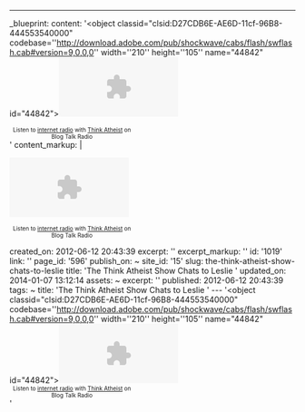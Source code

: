 ---
_blueprint:
  content: '<object classid="clsid:D27CDB6E-AE6D-11cf-96B8-444553540000" codebase=''http://download.adobe.com/pub/shockwave/cabs/flash/swflash.cab#version=9,0,0,0''
    width=''210'' height=''105'' name="44842" id="44842"><param name="movie" value="http://www.blogtalkradio.com/btrplayer.swf?file=http%3A%2F%2Fwww.blogtalkradio.com%2Fthinkatheist%2F2012%2F06%2F11%2Fepisode-62-dr-leslie-cannold-jun-10-2012%2Fplaylist.xml&autostart=false&bufferlength=5&volume=80&corner=rounded&callback=http://www.blogtalkradio.com/flashplayercallback.aspx"
    /><param name="quality" value="high" /><param name="wmode" value="transparent"
    /><param name="menu" value="false" /><param name="allowScriptAccess" value="always"
    /><embed src="http://www.blogtalkradio.com/btrplayer.swf" flashvars="file=http%3A%2F%2Fwww.blogtalkradio.com%2Fthinkatheist%2F2012%2F06%2F11%2Fepisode-62-dr-leslie-cannold-jun-10-2012%2fplaylist.xml&autostart=false&shuffle=false&callback=http://www.blogtalkradio.com/FlashPlayerCallback.aspx&width=210&height=105&volume=80&corner=rounded"
    width="210" height="105" type="application/x-shockwave-flash" pluginspage="http://www.macromedia.com/go/getflashplayer"
    quality="high" wmode="transparent" menu="false" name="44842" id="44842" allowScriptAccess="always"></embed></object><div
    style="font-size: 10px;text-align: center; width:220px;"> Listen to <a href="http://www.blogtalkradio.com">internet
    radio</a> with <a href="http://www.blogtalkradio.com/thinkatheist">Think Atheist</a>
    on Blog Talk Radio</div>'
  content_markup: |
    <p><object classid="clsid:D27CDB6E-AE6D-11cf-96B8-444553540000" codebase='http://download.adobe.com/pub/shockwave/cabs/flash/swflash.cab#version=9,0,0,0' width='210' height='105' name="44842" id="44842"><param name="movie" value="http://www.blogtalkradio.com/btrplayer.swf?file=http%3A%2F%2Fwww.blogtalkradio.com%2Fthinkatheist%2F2012%2F06%2F11%2Fepisode-62-dr-leslie-cannold-jun-10-2012%2Fplaylist.xml&autostart=false&bufferlength=5&volume=80&corner=rounded&callback=http://www.blogtalkradio.com/flashplayercallback.aspx" /><param name="quality" value="high" /><param name="wmode" value="transparent" /><param name="menu" value="false" /><param name="allowScriptAccess" value="always" /><embed src="http://www.blogtalkradio.com/btrplayer.swf" flashvars="file=http%3A%2F%2Fwww.blogtalkradio.com%2Fthinkatheist%2F2012%2F06%2F11%2Fepisode-62-dr-leslie-cannold-jun-10-2012%2fplaylist.xml&autostart=false&shuffle=false&callback=http://www.blogtalkradio.com/FlashPlayerCallback.aspx&width=210&height=105&volume=80&corner=rounded" width="210" height="105" type="application/x-shockwave-flash" pluginspage="http://www.macromedia.com/go/getflashplayer" quality="high" wmode="transparent" menu="false" name="44842" id="44842" allowScriptAccess="always"></embed></object><div style="font-size: 10px;text-align: center; width:220px;"> Listen to <a href="http://www.blogtalkradio.com">internet radio</a> with <a href="http://www.blogtalkradio.com/thinkatheist">Think Atheist</a> on Blog Talk Radio</div></p>
  created_on: 2012-06-12 20:43:39
  excerpt: ''
  excerpt_markup: ''
  id: '1019'
  link: ''
  page_id: '596'
  publish_on: ~
  site_id: '15'
  slug: the-think-atheist-show-chats-to-leslie
  title: 'The Think Atheist Show Chats to Leslie '
  updated_on: 2014-01-07 13:12:14
assets: ~
excerpt: ''
published: 2012-06-12 20:43:39
tags: ~
title: 'The Think Atheist Show Chats to Leslie '
--- '<object classid="clsid:D27CDB6E-AE6D-11cf-96B8-444553540000" codebase=''http://download.adobe.com/pub/shockwave/cabs/flash/swflash.cab#version=9,0,0,0''
  width=''210'' height=''105'' name="44842" id="44842"><param name="movie" value="http://www.blogtalkradio.com/btrplayer.swf?file=http%3A%2F%2Fwww.blogtalkradio.com%2Fthinkatheist%2F2012%2F06%2F11%2Fepisode-62-dr-leslie-cannold-jun-10-2012%2Fplaylist.xml&autostart=false&bufferlength=5&volume=80&corner=rounded&callback=http://www.blogtalkradio.com/flashplayercallback.aspx"
  /><param name="quality" value="high" /><param name="wmode" value="transparent" /><param
  name="menu" value="false" /><param name="allowScriptAccess" value="always" /><embed
  src="http://www.blogtalkradio.com/btrplayer.swf" flashvars="file=http%3A%2F%2Fwww.blogtalkradio.com%2Fthinkatheist%2F2012%2F06%2F11%2Fepisode-62-dr-leslie-cannold-jun-10-2012%2fplaylist.xml&autostart=false&shuffle=false&callback=http://www.blogtalkradio.com/FlashPlayerCallback.aspx&width=210&height=105&volume=80&corner=rounded"
  width="210" height="105" type="application/x-shockwave-flash" pluginspage="http://www.macromedia.com/go/getflashplayer"
  quality="high" wmode="transparent" menu="false" name="44842" id="44842" allowScriptAccess="always"></embed></object><div
  style="font-size: 10px;text-align: center; width:220px;"> Listen to <a href="http://www.blogtalkradio.com">internet
  radio</a> with <a href="http://www.blogtalkradio.com/thinkatheist">Think Atheist</a>
  on Blog Talk Radio</div>'
